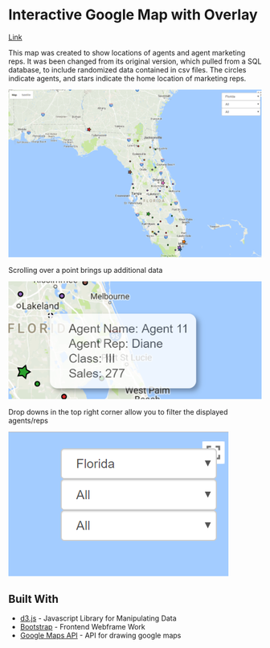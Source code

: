 # Interactive Google Map with Overlay

[Link](https://htmlpreview.github.io/?https://github.com/jjburke3/interactive_map/blob/master/agent_map.html)

This map was created to show locations of agents and agent marketing reps.  It was been changed from its original version, which pulled from a SQL database, to include randomized data contained in csv files.  The circles indicate agents, and stars indicate the home location of marketing reps.

![alt text](./map.png)

Scrolling over a point brings up additional data

![alt text](./scroll.png)

Drop downs in the top right corner allow you to filter the displayed agents/reps

![alt text](./dropdown.png)



## Built With

* [d3.js](https://d3js.org/) - Javascript Library for Manipulating Data
* [Bootstrap](https://getbootstrap.com/) - Frontend Webframe Work
* [Google Maps API](https://developers.google.com/maps/) - API for drawing google maps


